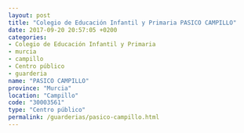```yaml
---
layout: post
title: "Colegio de Educación Infantil y Primaria PASICO CAMPILLO"
date: 2017-09-20 20:57:05 +0200
categories:
- Colegio de Educación Infantil y Primaria
- murcia
- campillo
- Centro público
- guarderia
name: "PASICO CAMPILLO"
province: "Murcia"
location: "Campillo"
code: "30003561"
type: "Centro público"
permalink: /guarderias/pasico-campillo.html
---
```

